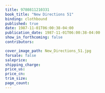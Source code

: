 ```yaml
---
title: 9780811210331
book_title: "New Directions 51"
binding: clothbound
published: true
date: 1987-11-01T06:00:38-04:00
publication_date: 1987-11-01T06:00:38-04:00
show_in_forthcoming: false
contributors:

cover_image_path: New_Directions_51.jpg
forsale: false
saleprice:
shipping_charge:
price_us:
price_cn:
trim_size:
page_count:
---
```


